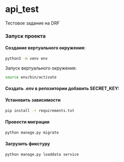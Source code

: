 # api_test
Тестовое задание на DRF 


### Запуск проекта

#### Cоздание вертуального окружения:

```bash
python3 -m venv env
```

Запуск вертуального окружения:
```bash
source env/bin/activate
```

#### Создать .env  в репозитории добавить SECRET_KEY:

#### Установить зависимости

```bash
pip install -r requirements.txt
```
#### Провести миграции

```bash
python manage.py migrate
```

#### Загрузить фикстуру

```bash
python manage.py loaddata service
```
